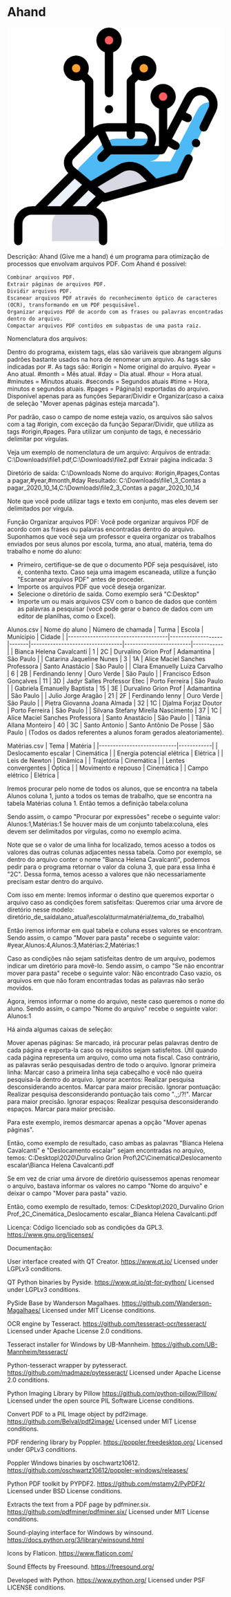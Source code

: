 # Ahand
![logoahand](Ahand_Logo.png)

Descrição:
    Ahand (Give me a hand) é um programa para otimização de processos que envolvam arquivos PDF. Com Ahand é possível:
    
    Combinar arquivos PDF.
    Extrair páginas de arquivos PDF.
    Dividir arquivos PDF.
    Escanear arquivos PDF através do reconhecimento óptico de caracteres (OCR), transformando em um PDF pesquisável.
    Organizar arquivos PDF de acordo com as frases ou palavras encontradas dentro do arquivo.
    Compactar arquivos PDF contidos em subpastas de uma pasta raiz.
    
Nomenclatura dos arquivos:

Dentro do programa, existem tags, elas são variáveis que abrangem alguns padrões bastante usados na hora de renomear um arquivo. As tags são indicadas por #.
As tags são:
#origin = Nome original do arquivo.
#year = Ano atual.
#month = Mês atual.
#day = Dia atual.
#hour = Hora atual.
#minutes = Minutos atuais.
#seconds = Segundos atuais
#time = Hora, minutos e segundos atuais.
#pages = Página(s) exportadas do arquivo. Disponível apenas para as funções Separar/Dividir e Organizar(caso a caixa de seleção "Mover apenas páginas esteja marcada").

Por padrão, caso o campo de nome esteja vazio, os arquivos são salvos com a tag #origin, com exceção da função Separar/Dividir, que utiliza as tags #origin,#pages.
Para utilizar um conjunto de tags, é necessário delimitar por vírgulas.

Veja um exemplo de nomenclatura de um arquivo:
Arquivos de entrada: C:\Downloads\file1.pdf,C:\Downloads\file2.pdf
Extrair página indicada: 3

Diretório de saída: C:\Downloads
Nome do arquivo: #origin,#pages,Contas a pagar,#year,#month,#day
Resultado: C:\Downloads\file1_3_Contas a pagar_2020_10_14,C:\Downloads\file2_3_Contas a pagar_2020_10_14

Note que você pode utilizar tags e texto em conjunto, mas eles devem ser delimitados por vírgula.

Função Organizar arquivos PDF:
Você pode organizar arquivos PDF de acordo com as frases ou palavras encontradas dentro do arquivo.
Suponhamos que você seja um professor e queira organizar os trabalhos enviados por seus alunos por escola, turma, ano atual, matéria, tema do trabalho e nome do aluno:

- Primeiro, certifique-se de que o documento PDF seja pesquisável, isto é, contenha texto. Caso seja uma imagem escaneada, utilize a função "Escanear arquivos PDF" antes de proceder.
- Importe os arquivos PDF que você deseja organizar.
- Selecione o diretório de saída. Como exemplo será "C:Desktop\"
- Importe um ou mais arquivos CSV com o banco de dados que contém as palavras a pesquisar (você pode gerar o banco de dados com um editor de planilhas, como o Excel).

Alunos.csv
| Nome do aluno                      | Número de chamada | Turma | Escola                          | Munícipio              | Cidade    |
|------------------------------------|-------------------|-------|---------------------------------|------------------------|-----------|
| Bianca Helena Cavalcanti           | 1                 | 2C    | Durvalino Grion Prof            | Adamantina             | São Paulo |
| Catarina Jaqueline Nunes           | 3                 | 1A    | Alice Maciel Sanches Professora | Santo Anastácio        | São Paulo |
| Clara Emanuelly Luiza Carvalho     | 6                 | 2B    | Ferdinando Ienny                | Ouro Verde             | São Paulo |
| Francisco Edson Gonçalves          | 11                | 3D    | Jadyr Salles Professor Etec     | Porto Ferreira         | São Paulo |
| Gabriela Emanuelly Baptista        | 15                | 3E    | Durvalino Grion Prof            | Adamantina             | São Paulo |
| Julio Jorge Aragão                 | 21                | 2F    | Ferdinando Ienny                | Ouro Verde             | São Paulo |
| Pietra Giovanna Joana Almada       | 32                | 1C    | Djalma Forjaz Doutor            | Porto Ferreira         | São Paulo |
| Silvana Stefany Mirella Nascimento | 37                | 1C    | Alice Maciel Sanches Professora | Santo Anastácio        | São Paulo |
| Tânia Allana Monteiro              | 40                | 3C    | Santo Antonio                   | Santo Antônio De Posse | São Paulo |
(Todos os dados referentes a alunos foram gerados aleatoriamente).

Matérias.csv
| Tema                       | Matéria    |
|----------------------------|------------|
| Deslocamento escalar       | Cinemática |
| Energia potencial elétrica | Elétrica   |
| Leis de Newton             | Dinâmica   |
| Trajetória                 | Cinemática |
| Lentes convergentes        | Óptica     |
| Movimento e repouso        | Cinemática |
| Campo elétrico             | Elétrica   |

Iremos procurar pelo nome de todos os alunos, que se encontra na tabela Alunos coluna 1, junto a todos os temas de trabalho, que se encontra na tabela Matérias coluna 1.
Então temos a definição tabela:coluna

Sendo assim, o campo "Procurar por expressões" recebe o seguinte valor: Alunos:1,Matérias:1
Se houver mais de um conjunto tabela:coluna, eles devem ser delimitados por vírgulas, como no exemplo acima.

Note que se o valor de uma linha for localizado, temos acesso a todos os valores das outras colunas adjacentes nessa tabela.
Como por exemplo, se dentro do arquivo conter o nome "Bianca Helena Cavalcanti", podemos pedir para o programa retornar o valor da coluna 3, que para essa linha é "2C".
Dessa forma, temos acesso a valores que não necessariamente precisam estar dentro do arquivo.

Com isso em mente:
Iremos informar o destino que queremos exportar o arquivo caso as condições forem satisfeitas:
Queremos criar uma árvore de diretório nesse modelo: diretório_de_saída\ano_atual\escola\turma\matéria\tema_do_trabalho\

Então iremos informar em qual tabela e coluna esses valores se encontram.
Sendo assim, o campo "Mover para pasta" recebe o seguinte valor: #year,Alunos:4,Alunos:3,Matérias:2,Matérias:1

Caso as condições não sejam satisfeitas dentro de um arquivo, podemos indicar um diretório para movê-lo.
Sendo assim, o campo "Se não encontrar mover para pasta" recebe o seguinte valor: Não encontrado
Caso vazio, os arquivos em que não foram encontradas todas as palavras não serão movidos.

Agora, iremos informar o nome do arquivo, neste caso queremos o nome do aluno.
Sendo assim, o campo "Nome do arquivo" recebe o seguinte valor: Alunos:1

Há ainda algumas caixas de seleção:

Mover apenas páginas: Se marcado, irá procurar pelas palavras dentro de cada página e exporta-la caso os requisitos sejam satisfeitos. Útil quando cada página representa um arquivo, como uma nota fiscal. Caso contrário, as palavras serão pesquisadas dentro de todo o arquivo.
Ignorar primeira linha: Marcar caso a primeira linha seja cabeçalho e você não queira pesquisa-la dentro do arquivo.
Ignorar acentos: Realizar pesquisa desconsiderando acentos. Marcar para maior precisão.
Ignorar pontuação: Realizar pesquisa desconsiderando pontuação tais como ".,;/?!". Marcar para maior precisão.
Ignorar espaços: Realizar pesquisa desconsiderando espaços. Marcar para maior precisão.

Para este exemplo, iremos desmarcar apenas a opção "Mover apenas páginas".

Então, como exemplo de resultado, caso ambas as palavras "Bianca Helena Cavalcanti" e "Deslocamento escalar" sejam encontradas no arquivo, temos:
C:Desktop\2020\Durvalino Grion Prof\2C\Cinemática\Deslocamento escalar\Bianca Helena Cavalcanti.pdf

Se em vez de criar uma árvore de diretório quisessemos apenas renomear o arquivo, bastava informar os valores no campo "Nome do arquivo" e deixar o campo "Mover para pasta" vazio.

Então, como exemplo de resultado, temos:
C:Desktop\2020_Durvalino Grion Prof_2C_Cinemática_Deslocamento escalar_Bianca Helena Cavalcanti.pdf

Licença:
    Código licenciado sob as condições da GPL3.
    https://www.gnu.org/licenses/
    
Documentação:

User interface created with QT Creator.
https://www.qt.io/
Licensed under LGPLv3 conditions.

QT Python binaries by Pyside.
https://www.qt.io/qt-for-python/
Licensed under LGPLv3 conditions.

PySide Base by Wanderson Magalhaes.
https://github.com/Wanderson-Magalhaes/
Licensed under MIT License conditions.

OCR engine by Tesseract.
https://github.com/tesseract-ocr/tesseract/
Licensed under Apache License 2.0 conditions.

Tesseract installer for Windows by UB-Mannheim.
https://github.com/UB-Mannheim/tesseract/

Python-tesseract wrapper by pytesseract.
https://github.com/madmaze/pytesseract/
Licensed under Apache License 2.0 conditions.

Python Imaging Library by Pillow
https://github.com/python-pillow/Pillow/
Licensed under the open source PIL Software License conditions.

Convert PDF to a PIL Image object by pdf2image.
https://github.com/Belval/pdf2image/
Licensed under MIT License conditions.

PDF rendering library by Poppler.
https://poppler.freedesktop.org/
Licensed under GPLv3 conditions.

Poppler Windows binaries by oschwartz10612.
https://github.com/oschwartz10612/poppler-windows/releases/

Python PDF toolkit by PYPDF2.
https://github.com/mstamy2/PyPDF2/
Licensed under BSD License conditions.

Extracts the text from a PDF page by pdfminer.six.
https://github.com/pdfminer/pdfminer.six/
Licensed under MIT License conditions.

Sound-playing interface for Windows by winsound.
https://docs.python.org/3/library/winsound.html

Icons by Flaticon.
https://www.flaticon.com/

Sound Effects by Freesound.
https://freesound.org/

Developed with Python.
https://www.python.org/
Licensed under PSF LICENSE conditions.
